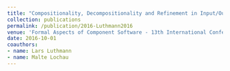 ```yaml
---
title: "Compositionality, Decompositionality and Refinement in Input/Output Conformance Testing"
collection: publications
permalink: /publication/2016-Luthmann2016
venue: 'Formal Aspects of Component Software - 13th International Conference, FACS 2016, Besançon, France, October 19-21, 2016, Revised Selected Papers'
date: 2016-10-01
coauthors:
- name: Lars Luthmann
- name: Malte Lochau
---
```

